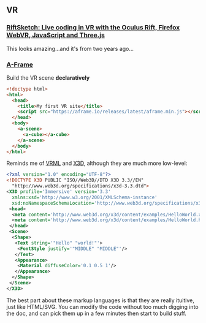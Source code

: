 ## VR

### [RiftSketch: Live coding in VR with the Oculus Rift, Firefox WebVR, JavaScript and Three.js](https://www.youtube.com/watch?v=db-7J5OaSag)

This looks amazing...and it's from two years ago...

### [A-Frame](https://aframe.io/docs/guide/)

Build the VR scene **declaratively**

```html
<!doctype html>
<html>
  <head>
    <title>My first VR site</title>
    <script src="https://aframe.io/releases/latest/aframe.min.js"></script>
  </head>
  <body>
    <a-scene>
      <a-cube></a-cube>
    </a-scene>
  </body>
</html>
```

Reminds me of [VRML](https://en.wikipedia.org/wiki/VRML) and [X3D](https://en.wikipedia.org/wiki/X3D), although they are much more low-level:

```xml
<?xml version="1.0" encoding="UTF-8"?>
<!DOCTYPE X3D PUBLIC "ISO//Web3D//DTD X3D 3.3//EN"
  "http://www.web3d.org/specifications/x3d-3.3.dtd">
<X3D profile='Immersive' version='3.3'
  xmlns:xsd='http://www.w3.org/2001/XMLSchema-instance'
  xsd:noNamespaceSchemaLocation='http://www.web3d.org/specifications/x3d-3.3.xsd'>
 <head>
  <meta content='http://www.web3d.org/x3d/content/examples/HelloWorld.x3d' name='reference'/>
  <meta content='http://www.web3d.org/x3d/content/examples/HelloWorld.html' name='reference'/>
 </head>
 <Scene>
  <Shape>
   <Text string='"Hello" "world!"'>
    <FontStyle justify='"MIDDLE" "MIDDLE"'/>
   </Text>
   <Appearance>
    <Material diffuseColor='0.1 0.5 1'/>
   </Appearance>
  </Shape>
 </Scene>
</X3D>
```

The best part about these markup languages is that they are really ituitive, just like HTML/SVG. You can modify the code without too much digging into the doc, and can pick them up in a few minutes then start to build stuff.
